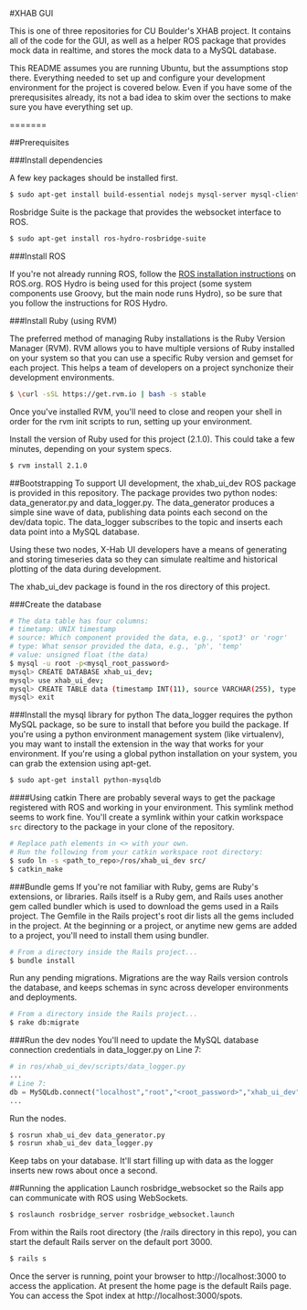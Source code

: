 #XHAB GUI

This is one of three repositories for CU Boulder's XHAB project. It contains all of the code for the GUI, as well as a helper ROS package that provides mock data in realtime, and stores the mock data to a MySQL database.

This README assumes you are running Ubuntu, but the assumptions stop there.
Everything needed to set up and configure your development environment for the project is covered below.
Even if you have some of the prerequsisites already, its not a bad idea to skim over the sections to make sure you have everything set up.

=======

##Prerequisites

###Install dependencies

A few key packages should be installed first.

````bash
$ sudo apt-get install build-essential nodejs mysql-server mysql-client libmysqlclient-dev
````

Rosbridge Suite is the package that provides the websocket interface to ROS.

````bash
$ sudo apt-get install ros-hydro-rosbridge-suite
````

###Install ROS

If you're not already running ROS, follow the [ROS installation instructions](http://wiki.ros.org/ROS/Installation) on ROS.org. ROS Hydro is being used for this project (some system components use Groovy, but the main node runs Hydro), so be sure that you follow the instructions for ROS Hydro.

###Install Ruby (using RVM)

The preferred method of managing Ruby installations is the Ruby Version Manager (RVM).
RVM allows you to have multiple versions of Ruby installed on your system so that you can use a specific Ruby version and gemset for each project.
This helps a team of developers on a project synchonize their development environments.

````bash
$ \curl -sSL https://get.rvm.io | bash -s stable
````
Once you've installed RVM, you'll need to close and reopen your shell in order for the rvm init scripts to run, setting up your environment.

Install the version of Ruby used for this project (2.1.0). This could take a few minutes, depending on your system specs.

````bash
$ rvm install 2.1.0
````

##Bootstrapping
To support UI development, the xhab_ui_dev ROS package is provided in this repository. The package provides two python nodes: data_generator.py and data_logger.py. The data_generator produces a simple sine wave of data, publishing data points each second on the dev/data topic. The data_logger subscribes to the topic and inserts each data point into a MySQL database. 

Using these two nodes, X-Hab UI developers have a means of generating and storing timeseries data so they can simulate realtime and historical plotting of the data during development.

The xhab_ui_dev package is found in the ros directory of this project.

###Create the database
````bash
# The data table has four columns:
# timetamp: UNIX timestamp
# source: Which component provided the data, e.g., 'spot3' or 'rogr'
# type: What sensor provided the data, e.g., 'ph', 'temp'
# value: unsigned float (the data)
$ mysql -u root -p<mysql_root_password>
mysql> CREATE DATABASE xhab_ui_dev;
mysql> use xhab_ui_dev;
mysql> CREATE TABLE data (timestamp INT(11), source VARCHAR(255), type VARCHAR(255), data FLOAT, INDEX timestamp USING BTREE (timestamp), INDEX source USING BTREE (source), INDEX type USING BTREE (type));
mysql> exit
````

###Install the mysql library for python
The data_logger requires the python MySQL package, so be sure to install that before you build the package.
If you're using a python environment management system (like virtualenv), you may want to install the extension in the way that works for your environment.
If you're using a global python installation on your system, you can grab the extension using apt-get.

````bash
$ sudo apt-get install python-mysqldb
````

####Using catkin
There are probably several ways to get the package registered with ROS and working in your environment. This symlink method seems to work fine. You'll create a symlink within your catkin workspace ```src``` directory to the package in your clone of the repository.


````bash
# Replace path elements in <> with your own.
# Run the following from your catkin workspace root directory:
$ sudo ln -s <path_to_repo>/ros/xhab_ui_dev src/
$ catkin_make
````

###Bundle gems
If you're not familiar with Ruby, gems are Ruby's extensions, or libraries. Rails itself is a Ruby gem, and Rails uses another gem called bundler which is used to download the gems used in a Rails project. The Gemfile in the Rails project's root dir lists all the gems included in the project. At the beginning or a project, or anytime new gems are added to a project, you'll need to install them using bundler.

````bash
# From a directory inside the Rails project...
$ bundle install
````

Run any pending migrations. Migrations are the way Rails version controls the database, and keeps schemas in sync across developer environments and deployments.

````bash
# From a directory inside the Rails project...
$ rake db:migrate
````

###Run the dev nodes
You'll need to update the MySQL database connection credentials in data_logger.py on Line 7:

````python
# in ros/xhab_ui_dev/scripts/data_logger.py
...
# Line 7:
db = MySQLdb.connect("localhost","root","<root_password>","xhab_ui_dev" )
...
````

Run the nodes.

````bash
$ rosrun xhab_ui_dev data_generator.py
$ rosrun xhab_ui_dev data_logger.py
````

Keep tabs on your database. It'll start filling up with data as the logger inserts new rows about once a second.

##Running the application
Launch rosbridge_websocket so the Rails app can communicate with ROS using WebSockets.

````bash
$ roslaunch rosbridge_server rosbridge_websocket.launch
````

From within the Rails root directory (the /rails directory in this repo), you can start the default Rails server on the default port 3000.

````bash
$ rails s
````

Once the server is running, point your browser to http://localhost:3000 to access the application.
At present the home page is the default Rails page. You can access the Spot index at http://localhost:3000/spots.
